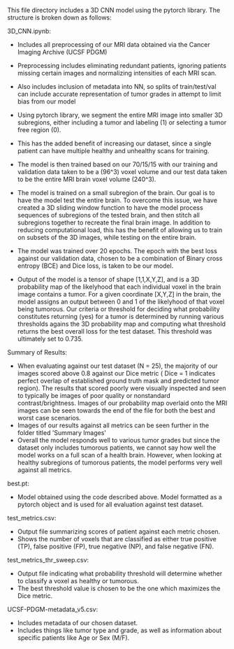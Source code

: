 This file directory includes a 3D CNN model using the pytorch library. The structure is broken down as follows:

3D_CNN.ipynb:

- Includes all preprocessing of our MRI data obtained via the Cancer Imaging Archive (UCSF PDGM)
- Preprocessing includes eliminating redundant patients, ignoring patients missing certain images and normalizing intensities of each MRI scan. 
- Also includes inclusion of metadata into NN, so splits of train/test/val can include accurate representation of tumor grades in attempt to limit bias from our model

- Using pytorch library, we segment the entire MRI image into smaller 3D subregions, either including a tumor and labeling (1) or selecting a tumor free region (0). 
- This has the added benefit of increasing our dataset, since a single patient can have multiple healthy and unhealthy scans for training.
- The model is then trained based on our 70/15/15 with our training and validation data taken to be a (96^3) voxel volume and our test data taken to be the entire MRI brain voxel volume (240^3). 
- The model is trained on a small subregion of the brain. Our goal is to have the model test the entire brain. To overcome this issue, we have created a 3D sliding window function to have the model 
  process sequences of subregions of the tested brain, and then stitch all subregions together to recreate the final brain image. In addition to reducing computational load, this has the benefit of
  allowing us to train on subsets of the 3D images, while testing on the entire brain.
- The model was trained over 20 epochs. The epoch with the best loss against our validation data, chosen to be a combination of Binary cross entropy (BCE) and Dice loss, is taken to be our model. 
- Output of the model is a tensor of shape [1,1,X,Y,Z], and is a 3D probability map of the likelyhood that each individual voxel in the brain image contains a tumor. For a given coordinate [X,Y,Z]
  in the brain, the model assigns an output between 0 and 1 of the likelyhood of that voxel being tumorous. Our criteria or threshold for deciding what probability constitutes returning (yes) for a tumor 
  is determined by running various thresholds agains the 3D probability map and computing what threshold returns the best overall loss for the test dataset. This threshold was ultimately set to 0.735.

Summary of Results:
- When evaluating against our test dataset (N = 25), the majority of our images scored above 0.8 against our Dice metric ( Dice = 1 indicates perfect overlap of established ground truth mask and predicted tumor region). 
  The results that scored poorly were visually inspected and seen to typically be images of poor quality or nonstandard contrast/brightness. Images of our probability map overlaid onto the MRI images can be seen towards the 
  end of the file for both the best and worst case scenarios. 
- Images of our results against all metrics can be seen further in the folder titled 'Summary Images'
- Overall the model responds well to various tumor grades but since the dataset only includes tumorous patients, we cannot say how well the model works on a full scan of a health brain. However, when looking at healthy subregions
  of tumorous patients, the model performs very well against all metrics.
  
best.pt:
- Model obtained using the code described above. Model formatted as a pytorch object and is used for all evaluation against test dataset.

test_metrics.csv:
- Output file summarizing scores of patient against each metric chosen.
- Shows the number of voxels that are classified as either true positive (TP), false positive (FP), true negative (NP), and false negative (FN).

test_metrics_thr_sweep.csv:
- Output file indicating what probability threshold will determine whether to classify a voxel as healthy or tumorous. 
- The best threshold value is chosen to be the one which maximizes the Dice metric.
    
UCSF-PDGM-metadata_v5.csv:
- Includes metadata of our chosen dataset.
- Includes things like tumor type and grade, as well as information about specific patients like Age or Sex (M/F).


